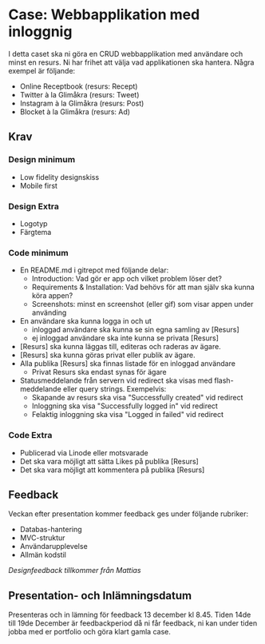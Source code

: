 # Case: Webbapplikation med inloggnig
I detta caset ska ni göra en CRUD webbapplikation med användare och minst en resurs. Ni har frihet att välja vad applikationen ska hantera. Några exempel är följande:

- Online Receptbook (resurs: Recept)
- Twitter à la Glimåkra (resurs: Tweet)
- Instagram à la Glimåkra (resurs: Post)
- Blocket à la Glimåkra (resurs: Ad)

## Krav

### Design minimum
* Low fidelity designskiss
* Mobile first

### Design Extra
* Logotyp
* Färgtema

### Code minimum
* En README.md i gitrepot med följande delar:
    * Introduction: Vad gör er app och vilket problem löser det?
    * Requirements & Installation: Vad behövs för att man själv ska kunna köra appen?
    * Screenshots: minst en screenshot (eller gif) som visar appen under använding
* En användare ska kunna logga in och ut
    * inloggad användare ska kunna se sin egna samling av [Resurs]
    * ej inloggad användare ska inte kunna se privata [Resurs]
* [Resurs] ska kunna läggas till, editeras och raderas av ägare.
* [Resurs] ska kunna göras privat eller publik av ägare. 
* Alla publika [Resurs] ska finnas listade för en inloggad användare
    * Privat Resurs ska endast synas för ägare
* Statusmeddelande från servern vid redirect ska visas med flash-meddelande eller query strings. Exempelvis:
    * Skapande av resurs ska visa "Successfully created" vid redirect
    * Inloggning ska visa "Successfully logged in" vid redirect
    * Felaktig inloggning ska visa "Logged in failed" vid redirect

### Code Extra
* Publicerad via Linode eller motsvarade
* Det ska vara möjligt att sätta Likes på publika [Resurs]
* Det ska vara möjligt att kommentera på publika [Resurs]

## Feedback
Veckan efter presentation kommer feedback ges under följande rubriker:

- Databas-hantering
- MVC-struktur
- Användarupplevelse
- Allmän kodstil

*Designfeedback tillkommer från Mattias*

## Presentation- och Inlämningsdatum
Presenteras och in lämning för feedback 13 december kl 8.45. Tiden 14de till 19de December är feedbackperiod då ni får feedback, ni kan under tiden jobba med er portfolio och göra klart gamla case.
